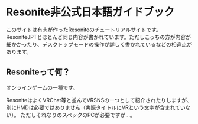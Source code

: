 # Resonite非公式日本語ガイドブック
このサイトは有志が作ったResoniteのチュートリアルサイトです。
ResoniteJPTとほとんど同じ内容が書かれています。ただしこっちの方が内容が細かかったり、デスクトップモードの操作が詳しく書かれているなどの相違点があります。

## Resoniteって何？
オンラインゲームの一種です。

ResoniteはよくVRChat等と並んでVRSNSの一つとして紹介されたりしますが、別にHMDは必要ではありません（実際タイトルにVRという文字が含まれていない）。
ただしそれなりのスペックのPCが必要ですが…。